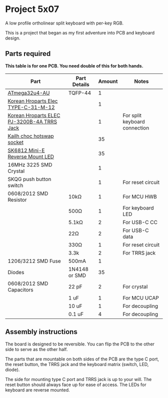 # Project 5x07

A low profile ortholinear split keyboard with per-key RGB.

This is a project that began as my first adventure into PCB and keyboard design.

## Parts required

**This table is for one PCB. You need double of this for both hands.**

| Part                                                                                                                                                   | Part Details  | Amount | Notes                         |
| ------------------------------------------------------------------------------------------------------------------------------------------------------ | ------------- | ------ | ----------------------------- |
| [ATmega32u4-AU](https://item.taobao.com/item.htm?id=677430063008)                                                                                      | TQFP-44       | 1      |                               |
| [Korean Hroparts Elec TYPE-C-31-M-12](https://www.lcsc.com/product-detail/USB-Type-C_Korean-Hroparts-Elec-TYPE-C-31-M-12_C165948.html)                 |               | 1      |                               |
| [Korean Hroparts ELEC PJ-3200B-4A TRRS Jack](https://www.lcsc.com/product-detail/Audio-Video-Connectors_Korean-Hroparts-Elec-PJ-3200B-4A_C136687.html) |               | 1      | For split keyboard connection |
| [Kailh choc hotswap socket](https://item.taobao.com/item.htm?id=595850038767)                                                                          |               | 35     |                               |
| [SK6812 Mini-E Reverse Mount LED](https://item.taobao.com/item.htm?id=669061805532)                                                                    |               | 35     |                               |
| 16MHz 3225 SMD Crystal                                                                                                                                 |               | 1      |                               |
| SKQG push button switch                                                                                                                                |               | 1      | For reset circuit             |
| 0608/2012 SMD Resistor                                                                                                                                 | 10kΩ          | 1      | For MCU HWB                   |
|                                                                                                                                                        | 500Ω          | 1      | For keyboard LED              |
|                                                                                                                                                        | 5.1kΩ         | 2      | For USB-C CC                  |
|                                                                                                                                                        | 22Ω           | 2      | For USB-C data                |
|                                                                                                                                                        | 330Ω          | 1      | For reset circuit             |
|                                                                                                                                                        | 3.3k          | 2      | For TRRS jack                 |
| 1206/3212 SMD Fuse                                                                                                                                     | 500mA         | 1      |                               |
| Diodes                                                                                                                                                 | 1N4148 or SMD | 35     |                               |
| 0608/2012 SMD Capacitors                                                                                                                               | 22 pF         | 2      | For crystal                   |
|                                                                                                                                                        | 1 uF          | 1      | For MCU UCAP                  |
|                                                                                                                                                        | 10 uF         | 1      | For decoupling                |
|                                                                                                                                                        | 0.1 uF        | 4      | For decoupling                |

## Assembly instructions

The board is designed to be reversible. You can flip the PCB to the other side to serve as the other half.

The parts that are mountable on both sides of the PCB are the type C port, the reset button, the TRRS jack and the keyboard matrix (switch, LED, diode).

The side for mounting type C port and TRRS jack is up to your will. The reset button should always face up for ease of access. The LEDs for keyboard are reverse mounted.


